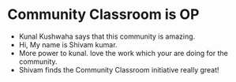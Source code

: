 
# Community Classroom is OP

- Kunal Kushwaha says that this community is amazing.
- Hi, My name is Shivam kumar.
- More power to kunal. love the work which your are doing for the community.
- Shivam finds the Community Classroom initiative really great!
